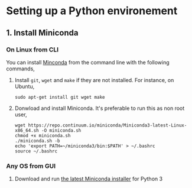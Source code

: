 # Setting up a Python environement

## 1. Install Miniconda

### On Linux from CLI

You can install [Minconda](https://conda.io/miniconda.html) from the command line with the following commands,

1. Install `git`, `wget` and `make` if they are not installed. For instance, on Ubuntu,

   ```
   sudo apt-get install git wget make
   ```

2. Donwload and install Miniconda. It's preferable to run this as non root user,
   
   ```
   wget https://repo.continuum.io/miniconda/Miniconda3-latest-Linux-x86_64.sh -O miniconda.sh
   chmod +x miniconda.sh
   ./miniconda.sh -b
   echo 'export PATH=~/miniconda3/bin:$PATH' > ~/.bashrc
   source ~/.bashrc
   ```

### Any OS from GUI

1. Download and run [the latest Miniconda installer](https://conda.io/miniconda.html) for Python 3
